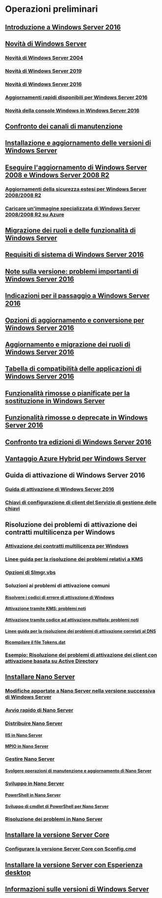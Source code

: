 # Operazioni preliminari
## [Introduzione a Windows Server 2016](Server-Basics.md)
## [Novità di Windows Server](whats-new-in-windows-server.md)
### [Novità di Windows Server 2004](whats-new-in-windows-server-2004.md)
### [Novità di Windows Server 2019](../get-started-19/whats-new-19.md)
### [Novità di Windows Server 2016](whats-new-in-windows-server-2016.md)
### [Aggiornamenti rapidi disponibili per Windows Server 2016](express-updates.md)
### [Novità della console Windows in Windows Server 2016](whats-new-in-console.md)
## [Confronto dei canali di manutenzione](..\get-started-19\servicing-channels-19.md)
## [Installazione e aggiornamento delle versioni di Windows Server](Installation-and-Upgrade.md)
## [Eseguire l'aggiornamento di Windows Server 2008 e Windows Server 2008 R2](modernize-windows-server-2008.md)
### [Aggiornamenti della sicurezza estesi per Windows Server 2008/2008 R2](extended-security-updates.md)
### [Caricare un'immagine specializzata di Windows Server 2008/2008 R2 su Azure](uploading-specialized-WS08-image-to-azure.md)
## [Migrazione dei ruoli e delle funzionalità di Windows Server](Migrate-Roles-and-Features.md)
## [Requisiti di sistema di Windows Server 2016](System-Requirements.md)
## [Note sulla versione: problemi importanti di Windows Server 2016](Windows-Server-2016-GA-Release-Notes.md)
## [Indicazioni per il passaggio a Windows Server 2016](Recommendations-moving-to-Server2016.md)
## [Opzioni di aggiornamento e conversione per Windows Server 2016](Supported-Upgrade-paths.md)
## [Aggiornamento e migrazione dei ruoli di Windows Server 2016](Server-Role-Upgradeability-Table.md)
## [Tabella di compatibilità delle applicazioni di Windows Server 2016](Server-Application-compatibility.md)
## [Funzionalità rimosse o pianificate per la sostituzione in Windows Server](../get-started-19/removed-features.md)
## [Funzionalità rimosse o deprecate in Windows Server 2016](Deprecated-Features.md)
## [Confronto tra edizioni di Windows Server 2016](2016-Edition-Comparison.md)
## [Vantaggio Azure Hybrid per Windows Server](azure-hybrid-benefit.md)
## Guida di attivazione di Windows Server 2016
### [Guida di attivazione di Windows Server 2016](Server-2016-activation.md)
### [Chiavi di configurazione di client del Servizio di gestione delle chiavi](KMSclientkeys.md)
## Risoluzione dei problemi di attivazione dei contratti multilicenza per Windows
### [Attivazione dei contratti multilicenza per Windows](activation-troubleshooting-guide.md)
### [Linee guida per la risoluzione dei problemi relativi a KMS](activation-troubleshoot-kms-general.md)
### [Opzioni di Slmgr.vbs](activation-slmgr-vbs-options.md)
### Soluzioni ai problemi di attivazione comuni
#### [Risolvere i codici di errore di attivazione di Windows](activation-error-codes.md)
#### [Attivazione tramite KMS: problemi noti](activation-troubleshoot-KMS-issues.md)
#### [Attivazione tramite codice ad attivazione multipla: problemi noti](activation-troubleshoot-MAK-issues.md)
#### [Linee guida per la risoluzione dei problemi di attivazione correlati al DNS](common-troubleshooting-procedures-kms-dns.md)
#### [Ricompilare il file Tokens.dat](activation-rebuild-tokens-dat-file.md)
### [Esempio: Risoluzione dei problemi di attivazione dei client con attivazione basata su Active Directory](activation-troubleshoot-adba-clients.md)
## [Installare Nano Server](Getting-started-with-Nano-Server.md)
### [Modifiche apportate a Nano Server nella versione successiva di Windows Server](nano-in-semi-annual-channel.md)
### [Avvio rapido di Nano Server](Nano-Server-Quick-start.md)
### [Distribuire Nano Server](Deploy-Nano-Server.md)
#### [IIS in Nano Server](IIS-on-Nano-Server.md)
#### [MPIO in Nano Server](MPIO-on-Nano-Server.md)
### [Gestire Nano Server](Manage-Nano-Server.md)
#### [Svolgere operazioni di manutenzione e aggiornamento di Nano Server](Update-Nano-Server.md)
### [Sviluppo in Nano Server](Developing-on-Nano-Server.md)
#### [PowerShell in Nano Server](powershell-on-Nano-Server.md)
#### [Sviluppo di cmdlet di PowerShell per Nano Server](Developing-powershell-Cmdlets-for-Nano-Server.md)
### [Risoluzione dei problemi in Nano Server](Troubleshooting-Nano-Server.md)
## [Installare la versione Server Core](Getting-started-with-Server-Core.md)
### [Configurare la versione Server Core con Sconfig.cmd](Sconfig-on-WS2016.md)
## [Installare la versione Server con Esperienza desktop](Getting-started-with-Server-with-Desktop-Experience.md)
## [Informazioni sulle versioni di Windows Server](windows-server-release-info.md)
